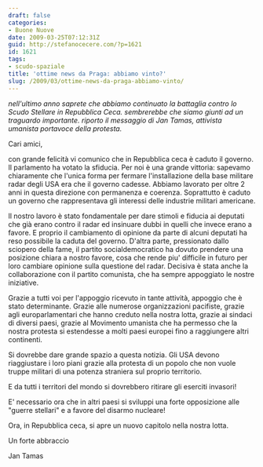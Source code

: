 ```yaml
---
draft: false
categories:
- Buone Nuove
date: 2009-03-25T07:12:31Z
guid: http://stefanocecere.com/?p=1621
id: 1621
tags:
- scudo-spaziale
title: 'ottime news da Praga: abbiamo vinto?'
slug: /2009/03/ottime-news-da-praga-abbiamo-vinto/
---
```


_nell'ultimo anno saprete che abbiamo continuato la battaglia contro lo Scudo Stellare in Repubblica Ceca. sembrerebbe che siamo giunti ad un traguardo importante. riporto il messaggio di Jan Tamas, attivista umanista portavoce della protesta._

Cari amici,

con grande felicità vi comunico che in Repubblica ceca è caduto il governo. Il parlamento ha votato la sfiducia. Per noi è una grande vittoria: sapevamo chiaramente che l'unica forma per fermare l'installazione della base militare radar degli USA era che il governo cadesse. Abbiamo lavorato per oltre 2 anni in questa direzione con permanenza e coerenza. Soprattutto è caduto un governo che rappresentava gli interessi delle industrie militari americane.

Il nostro lavoro è stato fondamentale per dare stimoli e fiducia ai deputati che già erano contro il radar ed insinuare dubbi in quelli che invece erano a favore. E proprio il cambiamento di opinione da parte di alcuni deputati ha reso possibile la caduta del governo. D'altra parte, pressionato dallo sciopero della fame, il partito socialdemocratico ha dovuto prendere una posizione chiara a nostro favore, cosa che rende piu' difficile in futuro per loro cambiare opinione sulla questione del radar. Decisiva è stata anche la collaborazione con il partito comunista, che ha sempre appoggiato le nostre iniziative.

Grazie a tutti voi per l'appoggio ricevuto in tante attività, appoggio che è stato determinante. Grazie alle numerose organizzazioni pacifiste, grazie agli europarlamentari che hanno creduto nella nostra lotta, grazie ai sindaci di diversi paesi, grazie al Movimento umanista che ha permesso che la nostra protesta si estendesse a molti paesi europei fino a raggiungere altri continenti.

Si dovrebbe dare grande spazio a questa notizia. Gli USA devono riaggiustare i loro piani grazie alla protesta di un popolo che non vuole truppe militari di una potenza straniera sul proprio territorio.

E da tutti i territori del mondo si dovrebbero ritirare gli eserciti invasori!

E' necessario ora che in altri paesi si sviluppi una forte opposizione alle "guerre stellari" e a favore del disarmo nucleare!

Ora, in Repubblica ceca, si apre un nuovo capitolo nella nostra lotta.

Un forte abbraccio

Jan Tamas